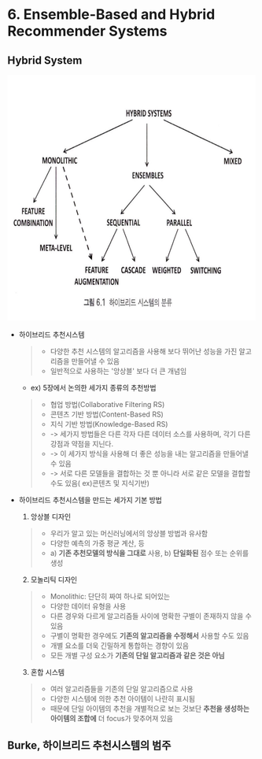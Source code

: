 # 6. Ensemble-Based and Hybrid Recommender Systems

## Hybrid System
<img src="./img/category%20of%20hybrid%20systems.jpg" width="800" height="500"/>

- 하이브리드 추천시스템
	>- 다양한 추천 시스템의 알고리즘을 사용해 보다 뛰어난 성능을 가진 알고리즘을 만들어낼 수 있음
	>- 일반적으로 사용하는 '앙상블' 보다 더 큰 개념임
	- ex) 5장에서 논의한 세가지 종류의 추천방법
	>- 협업 방법(Collaborative Filtering RS) 
	>- 콘텐츠 기반 방법(Content-Based RS)
	>- 지식 기반 방법(Knowledge-Based RS)
	>- -> 세가지 방법들은 다른 각자 다른 데이터 소스를 사용하며, 각기 다른 강점과 약점을 지닌다.
	>- -> 이 세가지 방식을 사용해 더 좋은 성능을 내는 알고리즘을 만들어낼 수 있음
	>- -> 서로 다른 모델들을 결합하는 것 뿐 아니라 서로 같은 모델을 결합할 수도 있음( ex)콘텐츠 및 지식기반)

- 하이브리드 추천시스템을 만드는 세가지 기본 방법
	1. 앙상블 디자인
	>- 우리가 알고 있는 머신러닝에서의 앙상블 방법과 유사함
	>- 다양한 예측의 가중 평균 계산, 등
	>- a)  __기존 추천모델의 방식을 그대로__ 사용, b) __단일화된__ 점수 또는 순위를 생성

	2. 모놀리틱 디자인
	>- Monolithic: 단단히 짜여 하나로 되어있는
	>- 다양한 데이터 유형을 사용
	>- 다른 경우와 다르게 알고리즘들 사이에 명확한 구별이 존재하지 않을 수 있음
	>- 구별이 명확한 경우에도 __기존의 알고리즘을 수정해서__ 사용할 수도 있음
	>- 개별 요소를 더욱 긴밀하게 통합하는 경향이 있음
	>- 모든 개별 구성 요소가 __기존의 단일 알고리즘과 같은 것은 아님__
	3. 혼합 시스템
	>- 여러 알고리즘들을 기존의 단일 알고리즘으로 사용
	>- 다양한 시스템에 의한 추천 아이템이 나란히 표시됨
	>- 때문에 단일 아이템의 추천을 개별적으로 보는 것보단 __추천을 생성하는 아이템의 조합에__ 더 focus가 맞추어져 있음

## Burke, 하이브리드 추천시스템의 범주
